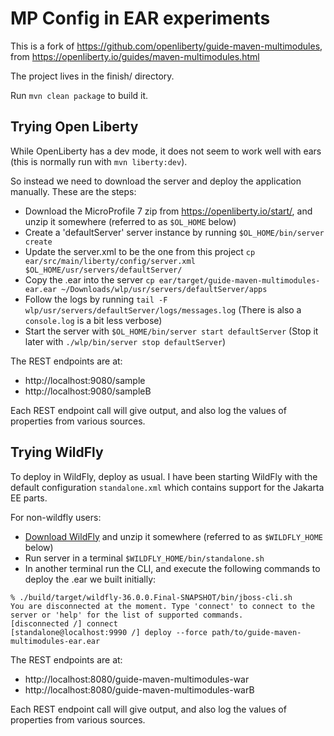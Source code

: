# MP Config in EAR experiments

This is a fork of https://github.com/openliberty/guide-maven-multimodules, from 
https://openliberty.io/guides/maven-multimodules.html

The project lives in the finish/ directory.

Run `mvn clean package` to build it.

## Trying Open Liberty

While OpenLiberty has a dev mode, it does not seem to work well with ears (this is normally run with `mvn liberty:dev`).

So instead we need to download the server and deploy the application manually. These are the steps:

* Download the MicroProfile 7 zip from https://openliberty.io/start/, and unzip it somewhere (referred to as `$OL_HOME` below)
* Create a 'defaultServer' server instance by running `$OL_HOME/bin/server create`
* Update the server.xml to be the one from this project `cp ear/src/main/liberty/config/server.xml $OL_HOME/usr/servers/defaultServer/`
* Copy the .ear into the server `cp ear/target/guide-maven-multimodules-ear.ear ~/Downloads/wlp/usr/servers/defaultServer/apps`
* Follow the logs by running `tail -F wlp/usr/servers/defaultServer/logs/messages.log` (There is also a `console.log` is a bit less verbose)
* Start the server with `$OL_HOME/bin/server start defaultServer` (Stop it later with `./wlp/bin/server stop defaultServer`)


The REST endpoints are at:
* http://localhost:9080/sample
* http://localhost:9080/sampleB

Each REST endpoint call will give output, and also log the values of properties from various sources.


## Trying WildFly

To deploy in WildFly, deploy as usual. I have been starting WildFly with the default configuration `standalone.xml` 
which contains support for the Jakarta EE parts.

For non-wildfly users:

* [Download WildFly](https://www.wildfly.org/downloads/) and unzip it somewhere (referred to as `$WILDFLY_HOME` below) 
* Run server in a terminal `$WILDFLY_HOME/bin/standalone.sh`
* In another terminal run the CLI, and execute the following commands to deploy the .ear we built initially:
```
% ./build/target/wildfly-36.0.0.Final-SNAPSHOT/bin/jboss-cli.sh
You are disconnected at the moment. Type 'connect' to connect to the server or 'help' for the list of supported commands.
[disconnected /] connect
[standalone@localhost:9990 /] deploy --force path/to/guide-maven-multimodules-ear.ear 
```

The REST endpoints are at:
* http://localhost:8080/guide-maven-multimodules-war
* http://localhost:8080/guide-maven-multimodules-warB

Each REST endpoint call will give output, and also log the values of properties from various sources.


